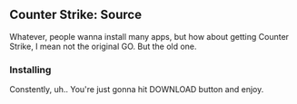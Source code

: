 ## Counter Strike: Source

Whatever, people wanna install many apps, but how about getting Counter Strike, I mean not the original GO.
But the old one.

### Installing

Constently, uh.. You're just gonna hit DOWNLOAD button and enjoy.
